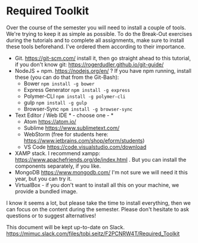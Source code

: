 # Required Toolkit #

Over the course of the semester you will need to install a couple of tools. We're trying to keep it as simple as possible. To do the Break-Out exercises during the tutorials and to complete all assignments, make sure to install these tools beforehand. I've ordered them according to their importance.

- Git. https://git-scm.com/ install it, then go straight ahead to this tutorial, if you don't know git: https://rogerdudler.github.io/git-guide/
- NodeJS + npm. https://nodejs.org/en/ ? If you have npm running, install these (you can do that from the Git-Bash):
  - Bower `npm install -g bower`
  - Express Generator `npm install -g express`
  - Polymer-CLI `npm install -g polymer-cli`
  - gulp `npm install -g gulp`
  - Browser-Sync `npm install -g browser-sync`
- Text Editor / Web IDE * - choose one - * 
  - Atom https://atom.io/
  - Sublime https://www.sublimetext.com/
  - WebStorm (free for students here: https://www.jetbrains.com/shop/eform/students)
  - VS Code https://code.visualstudio.com/download 
- XAMP stack. I recommend xampp: https://www.apachefriends.org/de/index.html . But you can install the components separately, if you like.
- MongoDB https://www.mongodb.com/ I'm not sure we will need it this year, but you can try it.
- VirtualBox - if you don't want to install all this on your machine, we provide a bundled image. 

I know it seems a lot, but please take the time to install everything, then we can focus on the content during the semester. Please don't hesitate to ask questions or to suggest alternatives!

This document will be kept up-to-date on Slack.  https://mimuc.slack.com/files/tobi.seitz/F2PCNRW4T/Required_Toolkit
